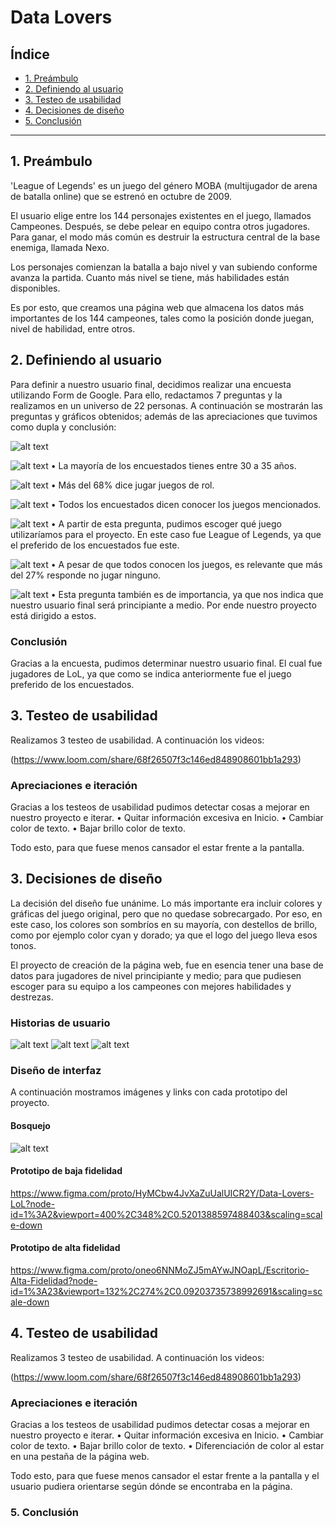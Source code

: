 # Data Lovers

## Índice

* [1. Preámbulo](#1-preámbulo)
* [2. Definiendo al usuario](#2-definiendo-al-usuario)
* [3. Testeo de usabilidad](#3-testeo-de-usabilidad)
* [4. Decisiones de diseño](#4-decisiones-de-diseño)
* [5. Conclusión](#5-conclusion)


***

## 1. Preámbulo

'League of Legends' es un juego del género MOBA (multijugador de arena de batalla online) que se estrenó en octubre de 2009. 

El usuario elige entre los 144 personajes existentes en el juego, llamados Campeones. Después, se debe pelear en equipo contra otros jugadores. Para ganar, el modo más común es destruir la estructura central de la base enemiga, llamada Nexo.

Los personajes comienzan la batalla a bajo nivel y van subiendo conforme avanza la partida. Cuanto más nivel se tiene, más habilidades están disponibles. 

Es por esto, que creamos una página web que almacena los datos más importantes de los 144 campeones, tales como la posición donde juegan, nivel de habilidad, entre otros.

## 2. Definiendo al usuario

Para definir a nuestro usuario final, decidimos realizar una encuesta utilizando Form de Google. Para ello, redactamos 7 preguntas y la realizamos en un universo de 22 personas. A continuación se mostrarán las preguntas y gráficos obtenidos; además de las apreciaciones que tuvimos como dupla y conclusión:

![alt text](/src/Images/Encuesta/Preguna1.png)

![alt text](/src/Images/Encuesta/Pregunta2.png)
•	La mayoría de los encuestados tienes entre 30 a 35 años.

![alt text](/src/Images/Encuesta/Pregunta3.png)
•	Más del 68% dice jugar juegos de rol.

![alt text](/src/Images/Encuesta/Pregunta4.png)
•	Todos los encuestados dicen conocer los juegos mencionados. 

![alt text](/src/Images/Encuesta/Pregunta5.png)
•	A partir de esta pregunta, pudimos escoger qué juego utilizaríamos para el proyecto. En este caso fue League of Legends, ya que el preferido de los encuestados fue este.

![alt text](/src/Images/Encuesta/Pregunta6.png)
•	A pesar de que todos conocen los juegos, es relevante que más del 27% responde no jugar ninguno.

![alt text](/src/Images/Encuesta/Pregunta7.png)
•	Esta pregunta también es de importancia, ya que nos indica que nuestro usuario final será principiante a medio. Por ende nuestro proyecto está dirigido a estos.

### Conclusión

Gracias a la encuesta, pudimos determinar nuestro usuario final. El cual fue jugadores de LoL, ya que como se indica anteriormente
fue el juego preferido de los encuestados.

## 3. Testeo de usabilidad

Realizamos 3 testeo de usabilidad. A continuación los videos:

(https://www.loom.com/share/68f26507f3c146ed848908601bb1a293)


### Apreciaciones e iteración

Gracias a los testeos de usabilidad pudimos detectar cosas a mejorar en nuestro proyecto e iterar. 
  • Quitar información excesiva en Inicio.
  • Cambiar color de texto.
  • Bajar brillo color de texto.

  Todo esto, para que fuese menos cansador el estar frente a la pantalla.

## 3. Decisiones de diseño

La decisión del diseño fue unánime. Lo más importante era incluir colores y gráficas del juego original, pero que no quedase
sobrecargado. Por eso, en este caso, los colores son sombríos en su mayoría, con destellos de brillo, como por ejemplo color
cyan y dorado; ya que el logo del juego lleva esos tonos.

El proyecto de creación de la página web, fue en esencia tener una base de datos para jugadores de nivel principiante y medio; para
que pudiesen escoger para su equipo a los campeones con mejores habilidades y destrezas.

### Historias de usuario

![alt text](/src/Images/persona1.png)
![alt text](/src/Images/persona2.png)
![alt text](/src/Images/persona3.png)


### Diseño de interfaz

A continuación mostramos imágenes y links con cada prototipo del proyecto.

#### Bosquejo

![alt text](/src/Images/usabilidad1.png)


#### Prototipo de baja fidelidad

https://www.figma.com/proto/HyMCbw4JvXaZuUalUICR2Y/Data-Lovers-LoL?node-id=1%3A2&viewport=400%2C348%2C0.5201388597488403&scaling=scale-down


#### Prototipo de alta fidelidad

https://www.figma.com/proto/oneo6NNMoZJ5mAYwJNOapL/Escritorio-Alta-Fidelidad?node-id=1%3A23&viewport=132%2C274%2C0.09203735738992691&scaling=scale-down


## 4. Testeo de usabilidad

Realizamos 3 testeo de usabilidad. A continuación los videos:

(https://www.loom.com/share/68f26507f3c146ed848908601bb1a293)

### Apreciaciones e iteración

Gracias a los testeos de usabilidad pudimos detectar cosas a mejorar en nuestro proyecto e iterar. 
  • Quitar información excesiva en Inicio.
  • Cambiar color de texto.
  • Bajar brillo color de texto.
  • Diferenciación de color al estar en una pestaña de la página web.

  Todo esto, para que fuese menos cansador el estar frente a la pantalla y el usuario pudiera orientarse según dónde se encontraba
  en la página.


### 5. Conclusión




